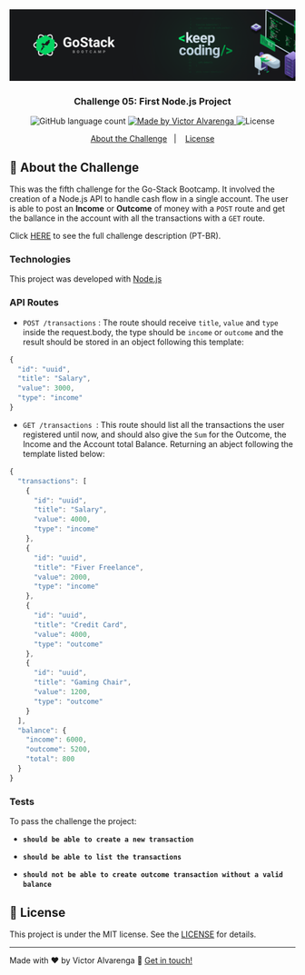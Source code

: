 <img alt="GoStack Banner" src="./banner.png" />

<h3 align="center">
  Challenge 05: First Node.js Project
</h3>

<p align="center">
  <img alt="GitHub language count" src="https://img.shields.io/github/languages/count/thadeucity/go-stack_challenge_05?color=%2304D361">

  <a href="https://github.com/thadeucity">
    <img alt="Made by Victor Alvarenga" src="https://img.shields.io/badge/made%20by-Victor Alvarenga-%2304D361">
  </a>

  <img alt="License" src="https://img.shields.io/badge/license-MIT-%2304D361">

</p>

<p align="center">
  <a href="#rocket-about-the-challenge">About the Challenge</a>&nbsp;&nbsp;&nbsp;|&nbsp;&nbsp;&nbsp;
  <a href="#memo-license">License</a>
</p>

## :rocket: About the Challenge

This was the fifth challenge for the Go-Stack Bootcamp. It involved the creation of a Node.js API to handle cash flow in a single account. The user is able to post an <b>Income</b> or <b>Outcome</b> of money with a `POST` route and get the ballance in the account with all the transactions with a `GET` route.

Click [HERE](https://github.com/Rocketseat/bootcamp-gostack-desafios/tree/master/desafio-fundamentos-nodejs) to see the full challenge description (PT-BR).

### Technologies
This project was developed with [Node.js](https://nodejs.org/en/)

### API Routes

- `POST /transactions` : The route should receive `title`, `value` and `type` inside the request.body, the type should be `income` or `outcome` and the result should be stored in an object following this template:
```js
{
  "id": "uuid",
  "title": "Salary",
  "value": 3000,
  "type": "income"
}
```

- `GET /transactions `: This route should list all the transactions the user registered until now, and should also give the `Sum` for the Outcome, the Income and the Account total Balance. Returning an abject following the template listed below:
```js
{
  "transactions": [
    {
      "id": "uuid",
      "title": "Salary",
      "value": 4000,
      "type": "income"
    },
    {
      "id": "uuid",
      "title": "Fiver Freelance",
      "value": 2000,
      "type": "income"
    },
    {
      "id": "uuid",
      "title": "Credit Card",
      "value": 4000,
      "type": "outcome"
    },
    {
      "id": "uuid",
      "title": "Gaming Chair",
      "value": 1200,
      "type": "outcome"
    }
  ],
  "balance": {
    "income": 6000,
    "outcome": 5200,
    "total": 800
  }
}
```

### Tests

To pass the challenge the project:

- **`should be able to create a new transaction`**

- **`should be able to list the transactions`**

- **`should not be able to create outcome transaction without a valid balance`**

## :memo: License

This project is under the MIT license. See the [LICENSE](LICENSE.md) for details.

---

Made with ♥ by Victor Alvarenga :wave: [Get in touch!](https://www.linkedin.com/in/victoralvarenga/)
